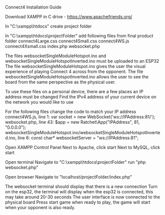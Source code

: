 Connect4 Installation Guide

Download XAMPP in C drive - https://www.apachefriends.org/

In "C:\xampp\htdocs" create project folder

In "C:\xampp\htdocs\projectFolder" add following files from final product folder
  connect4Large.css
  connect4Small.css
  connect4WS.js
  connect4Xsmall.css
  index.php
  websocket.php

The files websocketSingleModuleHotspot.ino and websocketSingleModuleHotspotInverted.ino must be uploaded to an ESP32
The file websocketSingleModuleHotspot.ino gives the user the visual experience of playing Connect 4 across from the opponent.
The file websocketSingleModuleHotspotInverted.ino allows the user to see the board from the same perspective as the physical user.

To use these files on a personal device, there are a few places an IP address must be changed
Find the IPv4 address of your current device on the network you would like to use

For the following files change the code to match your IP address
  connect4WS.js, line 1:
    var socket = new WebSocket('ws://IPAddress:81/');
  websocket.php, line 43:
    $app = new Ratchet\App("IPAddress", 81, "0.0.0.0");
  websocketSingleModuleHotspot.ino/websocketSingleModuleHotspotInverted.ino, line 6:
    const char* websocketServer = "ws://IPAddress:81";

Open XAMPP Control Panel
  Next to Apache, click start
  Next to MySQL, click start

Open terminal
  Navigate to "C:\xampp\htdocs\projectFolder"
  run "php websocket.php"

Open browser
  Navigate to "localhost/projectFolder/index.php"

The websocket terminal should display that there is a new connection
Turn on the esp32, the terminal will display when the esp32 is connected, this may take around 20-30 seconds
The user interface is now connected to the physical board
Press start game when ready to play, the game will start when your opponent is also ready.
